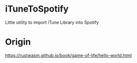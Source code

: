 # iTuneToSpotify
Little utility to import iTune Library into Spotify


# Origin
https://rustwasm.github.io/book/game-of-life/hello-world.html